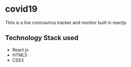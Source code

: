 # covid19
Thiis is a live coronavirus tracker and monitor built in reactjs
## Technology Stack used
+ React.js
+ HTML5
+ CSS3
